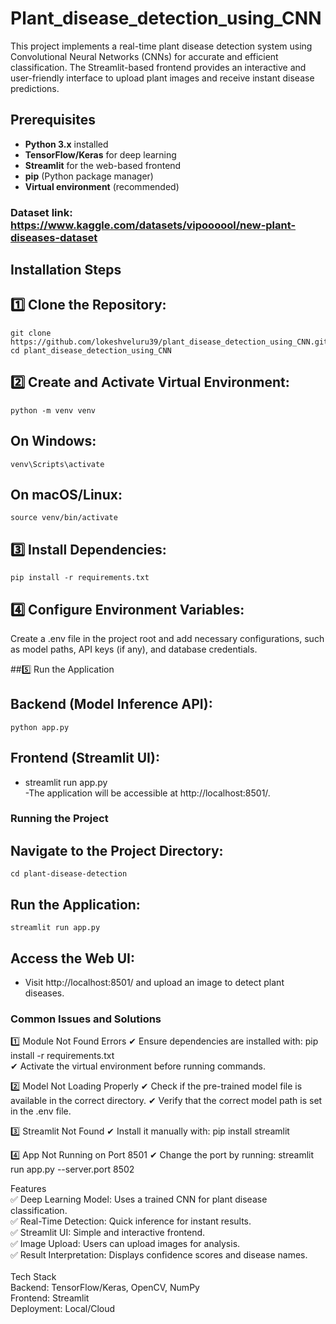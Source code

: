 # Plant_disease_detection_using_CNN
This project implements a real-time plant disease detection system using Convolutional Neural Networks (CNNs) for accurate and efficient classification. The Streamlit-based frontend provides an interactive and user-friendly interface to upload plant images and receive instant disease predictions.

## Prerequisites  

- **Python 3.x** installed  
- **TensorFlow/Keras** for deep learning  
- **Streamlit** for the web-based frontend  
- **pip** (Python package manager)  
- **Virtual environment** (recommended)

### Dataset link: https://www.kaggle.com/datasets/vipoooool/new-plant-diseases-dataset

## Installation Steps  

## 1️⃣ Clone the Repository:  
    git clone https://github.com/lokeshveluru39/plant_disease_detection_using_CNN.git  
    cd plant_disease_detection_using_CNN

## 2️⃣ Create and Activate Virtual Environment:
    python -m venv venv 
## On Windows:
    venv\Scripts\activate  
## On macOS/Linux:
    source venv/bin/activate  
## 3️⃣ Install Dependencies:
    pip install -r requirements.txt  
## 4️⃣ Configure Environment Variables:
Create a .env file in the project root and add necessary configurations, such as model paths, API keys (if any), and database credentials.

##5️⃣ Run the Application
## Backend (Model Inference API):
    python app.py  

## Frontend (Streamlit UI):
- streamlit run app.py  
-The application will be accessible at http://localhost:8501/.

### Running the Project

## Navigate to the Project Directory:
    cd plant-disease-detection  

## Run the Application:
    streamlit run app.py  
## Access the Web UI:
- Visit http://localhost:8501/ and upload an image to detect plant diseases.

### Common Issues and Solutions
1️⃣ Module Not Found Errors
✔ Ensure dependencies are installed with:
pip install -r requirements.txt  
✔ Activate the virtual environment before running commands.

2️⃣ Model Not Loading Properly
✔ Check if the pre-trained model file is available in the correct directory.
✔ Verify that the correct model path is set in the .env file.

3️⃣ Streamlit Not Found
✔ Install it manually with:
pip install streamlit  

4️⃣ App Not Running on Port 8501
✔ Change the port by running:
streamlit run app.py --server.port 8502 
 
Features<br>
✅ Deep Learning Model: Uses a trained CNN for plant disease classification.<br>
✅ Real-Time Detection: Quick inference for instant results.<br>
✅ Streamlit UI: Simple and interactive frontend.<br>
✅ Image Upload: Users can upload images for analysis.<br>
✅ Result Interpretation: Displays confidence scores and disease names.<br>
<br>
Tech Stack<br>
Backend: TensorFlow/Keras, OpenCV, NumPy<br>
Frontend: Streamlit<br>
Deployment: Local/Cloud<br>
